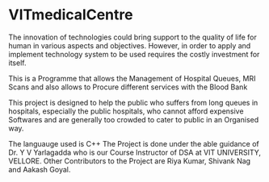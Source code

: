 # VITmedicalCentre
The innovation of technologies could bring support to the quality of life for human
in various aspects and objectives. However, in order to apply and implement
technology system to be used requires the costly investment for itself.

This is a Programme that allows the Management of Hospital Queues, MRI Scans and also allows to Procure different services with the Blood Bank

This project is designed to
help the public who suffers from long queues in hospitals, especially the public
hospitals, who cannot afford expensive Softwares and are generally too crowded to cater to public in an Organised way.

The languauge used is C++
The Project is done under the able guidance of Dr. Y V Yarlagadda who is our Course Instructor of DSA at VIT UNIVERSITY, VELLORE.
Other Contributors to the Project are Riya Kumar, Shivank Nag and Aakash Goyal.
